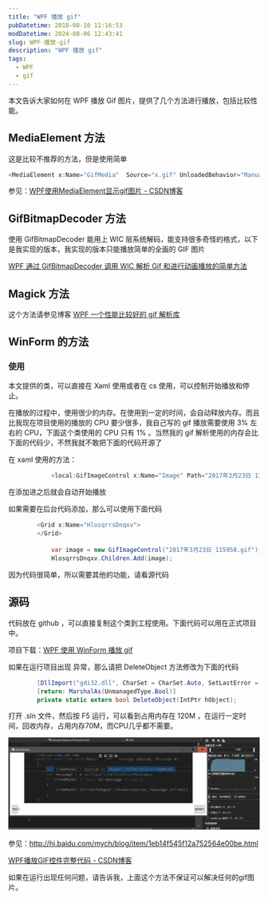 ```yaml
---
title: "WPF 播放 gif"
pubDatetime: 2018-08-10 11:16:53
modDatetime: 2024-08-06 12:43:41
slug: WPF-播放-gif
description: "WPF 播放 gif"
tags:
  - WPF
  - gif
---
```





本文告诉大家如何在 WPF 播放 Gif 图片，提供了几个方法进行播放，包括比较性能。

<!--more-->


<!-- CreateTime:2018/8/10 19:16:53 -->

<!-- csdn -->
<!-- 标签：WPF，gif -->
<div id="toc"></div>

## MediaElement 方法

这是比较不推荐的方法，但是使用简单

```csharp
<MediaElement x:Name="GifMedia"  Source="x.gif" UnloadedBehavior="Manual"  LoadedBehavior="Play" />
```

参见：[WPF使用MediaElement显示gif图片 - CSDN博客](http://blog.csdn.net/SANYUNI/article/details/73608771 )

## GifBitmapDecoder 方法

使用 GifBitmapDecoder 能用上 WIC 层系统解码，能支持很多奇怪的格式，以下是我实现的版本，我实现的版本只能播放简单的全画的 GIF 图片

[WPF 通过 GifBitmapDecoder 调用 WIC 解析 Gif 和进行动画播放的简单方法](https://blog.lindexi.com/post/WPF-%E9%80%9A%E8%BF%87-GifBitmapDecoder-%E8%B0%83%E7%94%A8-WIC-%E8%A7%A3%E6%9E%90-Gif-%E5%92%8C%E8%BF%9B%E8%A1%8C%E5%8A%A8%E7%94%BB%E6%92%AD%E6%94%BE%E7%9A%84%E7%AE%80%E5%8D%95%E6%96%B9%E6%B3%95.html )

## Magick 方法

这个方法请参见博客 [WPF 一个性能比较好的 gif 解析库 ](https://lindexi.gitee.io/post/WPF-%E4%B8%80%E4%B8%AA%E6%80%A7%E8%83%BD%E6%AF%94%E8%BE%83%E5%A5%BD%E7%9A%84-gif-%E8%A7%A3%E6%9E%90%E5%BA%93.html )

## WinForm 的方法

### 使用

本文提供的类，可以直接在 Xaml 使用或者在 cs 使用，可以控制开始播放和停止。

在播放的过程中，使用很少的内存。在使用到一定的时间，会自动释放内存。而且比我现在项目使用的播放的 CPU 要少很多，我自己写的 gif 播放需要使用 3% 左右的 CPU，下面这个类使用的 CPU 只有 1% 。当然我的 gif 解析使用的内存会比下面的代码少，不然我就不敢把下面的代码开源了

在 xaml 使用的方法：

```csharp
            <local:GifImageControl x:Name="Image" Path="2017年3月23日 115958.gif"></local:GifImageControl>

```

在添加进之后就会自动开始播放

如果需要在后台代码添加，那么可以使用下面代码

```csharp
        <Grid x:Name="HlosqrrsDnqxv">
        </Grid>

            var image = new GifImageControl("2017年3月23日 115958.gif");
            HlosqrrsDnqxv.Children.Add(image);
```

因为代码很简单，所以需要其他的功能，请看源代码

## 源码

代码放在 github ，可以直接复制这个类到工程使用。下面代码可以用在正式项目中。

<script src="https://gist.github.com/lindexi/7c6d70c821fcb72f487812e58c564442.js"></script>

项目下载：[WPF 使用 WinForm 播放 gif](http://download.csdn.net/download/lindexi_gd/10249202 )

如果在运行项目出现 异常，那么请把 DeleteObject 方法修改为下面的代码

```csharp
        [DllImport("gdi32.dll", CharSet = CharSet.Auto, SetLastError = true)]
        [return: MarshalAs(UnmanagedType.Bool)]
        private static extern bool DeleteObject(IntPtr hObject);
```

打开 .sln 文件，然后按 F5 运行，可以看到占用内存在 120M ，在运行一定时间，回收内存，占用内存70M，而CPU几乎都不需要。

![](images/img-modify-4e7d0784447ec8495cd46c815ce1d84b.gif)

参见：http://hi.baidu.com/mych/blog/item/1eb14f545f12a752564e00be.html

[WPF播放GIF控件完整代码 - CSDN博客](http://blog.csdn.net/Libby1984/article/details/52535085 )

如果在运行出现任何问题，请告诉我，上面这个方法不保证可以解决任何的gif图片。

